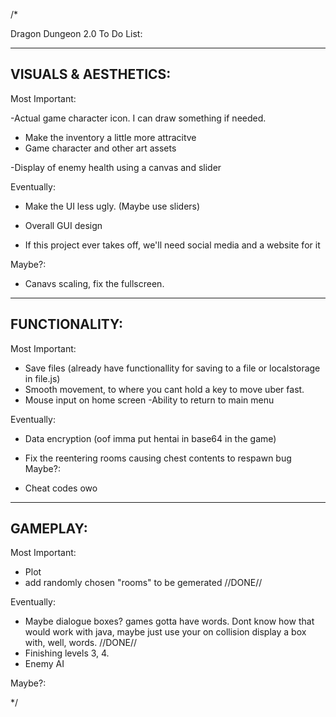 /*

Dragon Dungeon 2.0 To Do List:

______________________________________
VISUALS & AESTHETICS:
--------------------------------------

Most Important:


-Actual game character icon. I can draw something if needed.

- Make the inventory a little more attracitve
- Game character and other art assets

-Display of enemy health using a canvas and slider


Eventually:

- Make the UI less ugly. (Maybe use sliders)
- Overall GUI design 

- If this project ever takes off, we'll need social media and a website for it


Maybe?:

- Canavs scaling, fix the fullscreen. 

______________________________________
FUNCTIONALITY:
--------------------------------------

Most Important:
- Save files (already have functionallity for saving to a file or localstorage in file.js)
- Smooth movement, to where you cant hold a key to move uber fast. 
- Mouse input on home screen
-Ability to return to main menu

Eventually:


- Data encryption (oof imma put hentai in base64 in the game)

- Fix the reentering rooms causing chest contents to respawn bug
Maybe?:

- Cheat codes owo

______________________________________
GAMEPLAY:
--------------------------------------

Most Important:


- Plot
- add randomly chosen "rooms" to be gemerated //DONE//

Eventually:

- Maybe dialogue boxes? games gotta have words. Dont know how that would work with java,
maybe just use your on collision display a box with, well, words. //DONE//
- Finishing levels 3, 4.
- Enemy AI

Maybe?:

*/
